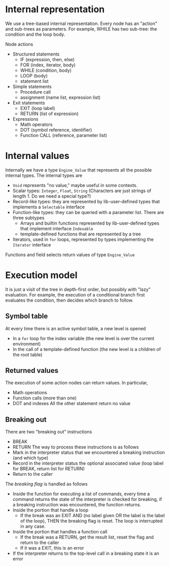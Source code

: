 # Internal representation
We use a tree-based internal representation.  Every node has an "action" and sub-trees as parameters.  For example, WHILE has two sub-tree: the condition and the loop body. 

Node actions
* Structured statements
   * IF  (expression, then, else)
   * FOR  (index, iterator, body)
   * WHILE (condition, body)
   * LOOP (body)
   * statement list
* Simple statements
   * Procedure call
   * assignment (name list, expression list)
* Exit statements
   * EXIT (loop label)
   * RETURN (list of expression)
* Expressions
   * Math operators
   * DOT (symbol reference, identifier)
   * Function CALL (reference, parameter list)

# Internal values

Internally we have a type `Engine_Value` that represents all the possible internal types.  The internal types are

* `Void` represents "no value," maybe useful in some contexts.
* Scalar types: `Integer`, `Float`, `String` (Characters are just strings of length 1.  Do we need a special type?)
* Record-like types: they are represented by lib-user-defined types that implements a `Selectable` interface
* Function-like types: they can be queried with a parameter list.  There are three subtypes
   * Arrays and builtin functions represented by lib-user-defined types that implement interface `Indexable`
   * template-defined functions that are represented by a tree
* Iterators, used in `for` loops, represented by types implementing the `Iterator` interface

Functions and field selects return values of type `Engine_Value`

# Execution model 

It is just a visit of the tree in depth-first order, but possibly with "lazy" evaluation.  For example, the execution of a conditional branch first evaluates the  condition, then decides which branch to follow.

## Symbol table
At every time there is an active symbol table, a new level is opened
* In a `for` loop for the index variable (the new level is over the current environment)
* In the call of a template-defined function (the new level is a children of the root table)

## Returned values
The execution of some action nodes can return values.  In particular,
* Math operations
* Function calls (more than one)
* DOT and indexes
All the other statement return no value

## Breaking out
There are two "breaking out" instructions
* BREAK
* RETURN
The way to process these instructions is as follows
* Mark in the interpreter status that we encountered a breaking instruction (and which type)
* Record in the interpreter status the optional associated value (loop label for BREAK, return list for RETURN)
* Return to the caller

The *breaking flag* is handled as follows
* Inside the function for executing a list of commands, every time a command returns the state of the interpreter is checked for breaking, if a breaking instruction was encountered, the function returns.
* Inside the portion that handle a loop
    * If the break was an EXIT AND (no label given OR the label is the label of the loop), THEN the breaking flag is reset. The loop is interrupted in any case.  
* Inside the portion that handles a function call
    * If the break was a RETURN, get the result list, reset the flag and return to the caller
    * If it was a EXIT, this is an error
* If the interpreter returns to the top-level call in a breaking state it is an error
    
